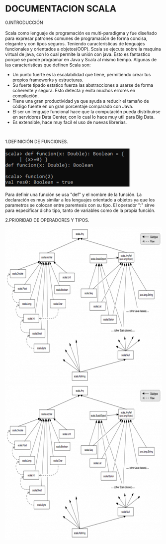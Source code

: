 <h1> DOCUMENTACION SCALA </h1>

0.INTRODUCCIÓN <br> <br>
Scala como lenguaje de programación es multi-paradigma y fue diseñado para expresar patrones comunes de programación de forma concisa, elegante y con tipos seguros. Teniendo características de lenguajes funcionales y orientados a objetos(OOP). Scala se ejecuta sobre la maquina virtual de java, con lo cual permite la unión con java. Esto es fantastico porque se puede programar en Java y Scala al mismo tiempo.
Algunas de las caracteristicas que definen Scala son:
<ul>

<li>Un punto fuerte es la escalabilidad que tiene, permitiendo crear tus propios frameworks y estructuras.</li>
<li>Su fuerte tipado estatico fuerza las abstracciones a usarse de forma coherente y segura. Esto detecta y evita muchos errores en compilación.</li>
<li>Tiene una gran productividad ya que ayuda a reducir el tamaño de código fuente en un gran porcentaje comparado con Java.</li>
<li>El ser un lenguaje funcional hace que la computación pueda distribuirse en servidores Data Center, con lo cual lo hace muy util para Big Data.</li>
<li>Es extensible, hace muy facil el uso de nuevas librerias.</li>

</ul> <br>

1.DEFINICIÓN DE FUNCIONES.

<img src="imagenes/funciones.png" width="400">

Para definir una función se usa "def" y el nombre de la función. La declaración es muy similar a los lenguajes orientado a objetos ya que los parametros se colocan entre parentesis con su tipo. El operador ":" sirve para especificar dicho tipo, tanto de variables como de la propia función.

2.PRIORIDAD DE OPERADORES Y TIPOS.

<img src="imagenes/Prioridad_tipos.png" width="800" height="500">

<img src="imagenes/Prioridad_tipos.png" width="800" height="500">





